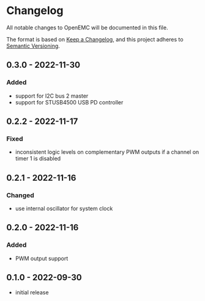 # Changelog
All notable changes to OpenEMC will be documented in this file.

The format is based on [Keep a Changelog](https://keepachangelog.com/en/1.0.0/),
and this project adheres to [Semantic Versioning](https://semver.org/spec/v2.0.0.html).

## 0.3.0 - 2022-11-30
### Added
- support for I2C bus 2 master
- support for STUSB4500 USB PD controller

## 0.2.2 - 2022-11-17
### Fixed
- inconsistent logic levels on complementary PWM outputs if a channel on
  timer 1 is disabled

## 0.2.1 - 2022-11-16
### Changed
- use internal oscillator for system clock

## 0.2.0 - 2022-11-16
### Added
- PWM output support

## 0.1.0 - 2022-09-30
- initial release
